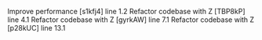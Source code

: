 Improve performance [s1kfj4] line 1.2
Refactor codebase with Z [TBP8kP] line 4.1
Refactor codebase with Z [gyrkAW] line 7.1
Refactor codebase with Z [p28kUC] line 13.1
